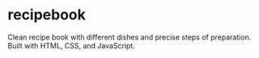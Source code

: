 # recipebook
Clean recipe book with different dishes and precise steps of preparation. Built with HTML, CSS, and JavaScript.
